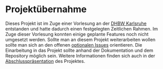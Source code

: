 # Projektübernahme

Dieses Projekt ist im Zuge einer Vorlesung an der [DHBW Karlsruhe](https://www.karlsruhe.dhbw.de/startseite.html) entstanden und hatte dadurch einen festgelegten Zeitlichen Rahmen. Im Zuge dieser Vorlesung konnten einige geplante Features noch nicht umgesetzt werden. Sollte man an diesem Projekt weiterarbeiten wollen sollte man sich an den offenen [optionalen Issues](https://github.com/SE-TINF22B2/G5-DuoGradus/labels/optional) orientieren. Die Einarbeitung in das Projekt sollte anhand der Dokumentation und dem Repository möglich sein. Weitere Informationen finden sich auch in der [Abschlusspräsentation](/Abschlusspräsentation.pdf) des Projektes.
